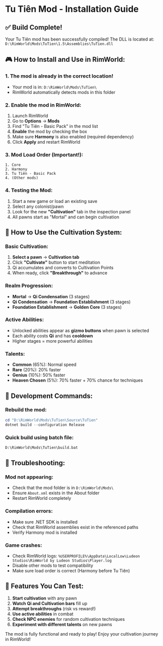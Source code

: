 # Tu Tiên Mod - Installation Guide

## ✅ Build Complete!

Your Tu Tiên mod has been successfully compiled! The DLL is located at:
`D:\RimWorld\Mods\TuTien\1.5\Assemblies\TuTien.dll`

## 🎮 How to Install and Use in RimWorld:

### 1. **The mod is already in the correct location!**
   - Your mod is in: `D:\RimWorld\Mods\TuTien\`
   - RimWorld automatically detects mods in this folder

### 2. **Enable the mod in RimWorld:**
   1. Launch RimWorld
   2. Go to **Options** → **Mods**
   3. Find "Tu Tiên - Basic Pack" in the mod list
   4. **Enable** the mod by checking the box
   5. Make sure **Harmony** is also enabled (required dependency)
   6. Click **Apply** and restart RimWorld

### 3. **Mod Load Order (Important!):**
   ```
   1. Core
   2. Harmony
   3. Tu Tiên - Basic Pack
   4. (Other mods)
   ```

### 4. **Testing the Mod:**
   1. Start a new game or load an existing save
   2. Select any colonist/pawn
   3. Look for the new **"Cultivation"** tab in the inspection panel
   4. All pawns start as "Mortal" and can begin cultivation

## 🎯 How to Use the Cultivation System:

### **Basic Cultivation:**
1. **Select a pawn** → **Cultivation tab**
2. Click **"Cultivate"** button to start meditation
3. Qi accumulates and converts to Cultivation Points
4. When ready, click **"Breakthrough"** to advance

### **Realm Progression:**
- **Mortal** → **Qi Condensation** (3 stages)
- **Qi Condensation** → **Foundation Establishment** (3 stages)  
- **Foundation Establishment** → **Golden Core** (3 stages)

### **Active Abilities:**
- Unlocked abilities appear as **gizmo buttons** when pawn is selected
- Each ability costs **Qi** and has **cooldown**
- Higher stages = more powerful abilities

### **Talents:**
- **Common** (65%): Normal speed
- **Rare** (20%): 20% faster 
- **Genius** (10%): 50% faster
- **Heaven Chosen** (5%): 70% faster + 70% chance for techniques

## 🔧 Development Commands:

### **Rebuild the mod:**
```powershell
cd "D:\RimWorld\Mods\TuTien\Source\TuTien"
dotnet build --configuration Release
```

### **Quick build using batch file:**
```cmd
D:\RimWorld\Mods\TuTien\build.bat
```

## 🐛 Troubleshooting:

### **Mod not appearing:**
- Check that the mod folder is in `D:\RimWorld\Mods\`
- Ensure `About.xml` exists in the About folder
- Restart RimWorld completely

### **Compilation errors:**
- Make sure .NET SDK is installed
- Check that RimWorld assemblies exist in the referenced paths
- Verify Harmony mod is installed

### **Game crashes:**
- Check RimWorld logs: `%USERPROFILE%\AppData\LocalLow\Ludeon Studios\RimWorld by Ludeon Studios\Player.log`
- Disable other mods to test compatibility
- Make sure load order is correct (Harmony before Tu Tiên)

## 🎉 Features You Can Test:

1. **Start cultivation** with any pawn
2. **Watch Qi and Cultivation bars** fill up
3. **Attempt breakthroughs** (risk vs reward!)
4. **Use active abilities** in combat
5. **Check NPC enemies** for random cultivation techniques
6. **Experiment with different talents** on new pawns

The mod is fully functional and ready to play! Enjoy your cultivation journey in RimWorld!

